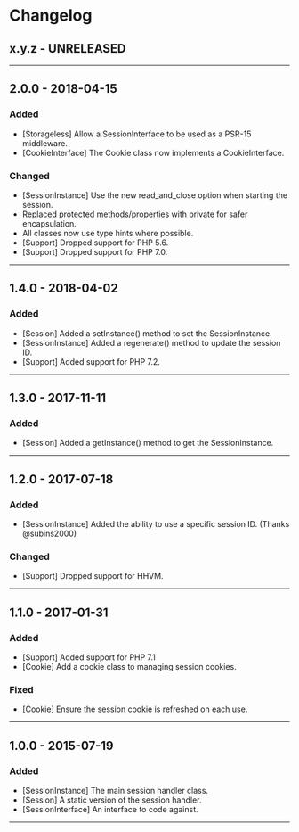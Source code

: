 # Changelog

## x.y.z - UNRELEASED

--------

## 2.0.0 - 2018-04-15

### Added

* [Storageless] Allow a SessionInterface to be used as a PSR-15 middleware.
* [CookieInterface] The Cookie class now implements a CookieInterface.

### Changed

* [SessionInstance] Use the new read_and_close option when starting the session.
* Replaced protected methods/properties with private for safer encapsulation.
* All classes now use type hints where possible.
* [Support] Dropped support for PHP 5.6.
* [Support] Dropped support for PHP 7.0.

--------

## 1.4.0 - 2018-04-02

### Added

* [Session] Added a setInstance() method to set the SessionInstance.
* [SessionInstance] Added a regenerate() method to update the session ID.
* [Support] Added support for PHP 7.2.

--------

## 1.3.0 - 2017-11-11

### Added

* [Session] Added a getInstance() method to get the SessionInstance.

--------

## 1.2.0 - 2017-07-18

### Added

* [SessionInstance] Added the ability to use a specific session ID. (Thanks @subins2000)

### Changed

* [Support] Dropped support for HHVM.

--------

## 1.1.0 - 2017-01-31

### Added

* [Support] Added support for PHP 7.1
* [Cookie] Add a cookie class to managing session cookies.

### Fixed

* [Cookie] Ensure the session cookie is refreshed on each use.

--------

## 1.0.0 - 2015-07-19

### Added

* [SessionInstance] The main session handler class.
* [Session] A static version of the session handler.
* [SessionInterface] An interface to code against.

--------
